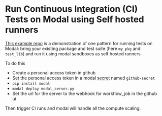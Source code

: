 # Run Continuous Integration (CI) Tests on Modal using Self hosted runners

[This example repo](https://github.com/advay-modal/ci-on-modal)
is a demonstration of one pattern for running tests on Modal:
bring your existing package and test suite (here `my_pkg` and `test_lib`)
and run it using modal sandboxes as self hosted runners

To do this 

- Create a personal access token in github
- Set the personal access token in a modal [secret](https://modal.com/docs/guide/secrets#secrets) named `github-secret`
- `pip install modal`
- `modal deploy modal_server.py`
- Set the url for the server to the webhook for workflow_job in the github ui

Then trigger CI runs and modal will handle all the compute scaling.
